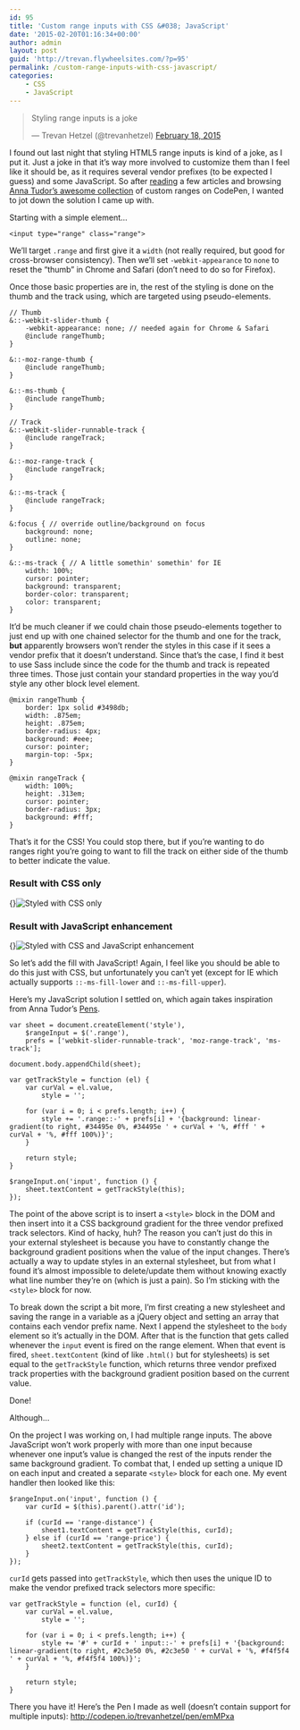 ```yaml
---
id: 95
title: 'Custom range inputs with CSS &#038; JavaScript'
date: '2015-02-20T01:16:34+00:00'
author: admin
layout: post
guid: 'http://trevan.flywheelsites.com/?p=95'
permalink: /custom-range-inputs-with-css-javascript/
categories:
    - CSS
    - JavaScript
---
```


> Styling range inputs is a joke
> 
> — Trevan Hetzel (@trevanhetzel) [February 18, 2015](https://twitter.com/trevanhetzel/status/567881635342856195)

I found out last night that styling HTML5 range inputs is kind of a joke, as I put it. Just a joke in that it’s way more involved to customize them than I feel like it should be, as it requires several vendor prefixes (to be expected I guess) and some JavaScript. So after [reading](http://css-tricks.com/styling-cross-browser-compatible-range-inputs-css/) a few articles and browsing [Anna Tudor’s awesome collection](http://codepen.io/collection/DgYaMj/) of custom ranges on CodePen, I wanted to jot down the solution I came up with.

Starting with a simple element…

`<input type="range" class="range">`

We’ll target `.range` and first give it a `width` (not really required, but good for cross-browser consistency). Then we’ll set `-webkit-appearance` to `none` to reset the “thumb” in Chrome and Safari (don’t need to do so for Firefox).

Once those basic properties are in, the rest of the styling is done on the thumb and the track using, which are targeted using pseudo-elements.

```
// Thumb
&::-webkit-slider-thumb {
    -webkit-appearance: none; // needed again for Chrome & Safari
    @include rangeThumb;
}

&::-moz-range-thumb {
    @include rangeThumb;
}

&::-ms-thumb {
    @include rangeThumb;
}

// Track
&::-webkit-slider-runnable-track {
    @include rangeTrack;
}

&::-moz-range-track {
    @include rangeTrack;
}

&::-ms-track {
    @include rangeTrack;
}

&:focus { // override outline/background on focus
    background: none;
    outline: none;
}

&::-ms-track { // A little somethin' somethin' for IE
    width: 100%;
    cursor: pointer;
    background: transparent;
    border-color: transparent;
    color: transparent;
}

```

It’d be much cleaner if we could chain those pseudo-elements together to just end up with one chained selector for the thumb and one for the track, **but** apparently browsers won’t render the styles in this case if it sees a vendor prefix that it doesn’t understand. Since that’s the case, I find it best to use Sass include since the code for the thumb and track is repeated three times. Those just contain your standard properties in the way you’d style any other block level element.

```
@mixin rangeThumb {
    border: 1px solid #3498db;
    width: .875em;
    height: .875em;
    border-radius: 4px;
    background: #eee;
    cursor: pointer;
    margin-top: -5px;
}

@mixin rangeTrack {
    width: 100%;
    height: .313em;
    cursor: pointer;
    border-radius: 3px;
    background: #fff;
}

```

That’s it for the CSS! You could stop there, but if you’re wanting to do ranges right you’re going to want to fill the track on either side of the thumb to better indicate the value.

### Result with CSS only

{}![Styled with CSS only](/content/images/2015/Feb/range_style_css.png)

### Result with JavaScript enhancement

{}![Styled with CSS and JavaScript enhancement](/content/images/2015/Feb/range_style_js.png)

So let’s add the fill with JavaScript! Again, I feel like you should be able to do this just with CSS, but unfortunately you can’t yet (except for IE which actually supports `::-ms-fill-lower` and `::-ms-fill-upper`).

Here’s my JavaScript solution I settled on, which again takes inspiration from Anna Tudor’s [Pens](http://codepen.io/collection/DgYaMj/).

```
var sheet = document.createElement('style'),
    $rangeInput = $('.range'),
    prefs = ['webkit-slider-runnable-track', 'moz-range-track', 'ms-track'];

document.body.appendChild(sheet);

var getTrackStyle = function (el) {
    var curVal = el.value,
        style = '';

    for (var i = 0; i < prefs.length; i++) {
        style += '.range::-' + prefs[i] + '{background: linear-gradient(to right, #34495e 0%, #34495e ' + curVal + '%, #fff ' + curVal + '%, #fff 100%)}';
    }

    return style;
}

$rangeInput.on('input', function () {
    sheet.textContent = getTrackStyle(this);
});

```

The point of the above script is to insert a `<style>` block in the DOM and then insert into it a CSS background gradient for the three vendor prefixed track selectors. Kind of hacky, huh? The reason you can’t just do this in your external stylesheet is because you have to constantly change the background gradient positions when the value of the input changes. There’s actually a way to update styles in an external stylesheet, but from what I found it’s almost impossible to delete/update them without knowing exactly what line number they’re on (which is just a pain). So I’m sticking with the `<style>` block for now.

To break down the script a bit more, I’m first creating a new stylesheet and saving the range in a variable as a jQuery object and setting an array that contains each vendor prefix name. Next I append the stylesheet to the `body` element so it’s actually in the DOM. After that is the function that gets called whenever the `input` event is fired on the range element. When that event is fired, `sheet.textContent` (kind of like `.html()` but for stylesheets) is set equal to the `getTrackStyle` function, which returns three vendor prefixed track properties with the background gradient position based on the current value.

Done!

Although…

On the project I was working on, I had multiple range inputs. The above JavaScript won’t work properly with more than one input because whenever one input’s value is changed the rest of the inputs render the same background gradient. To combat that, I ended up setting a unique ID on each input and created a separate `<style>` block for each one. My event handler then looked like this:

```
$rangeInput.on('input', function () {
    var curId = $(this).parent().attr('id');

    if (curId == 'range-distance') {
        sheet1.textContent = getTrackStyle(this, curId);
    } else if (curId == 'range-price') {
        sheet2.textContent = getTrackStyle(this, curId);
    }
});

```

`curId` gets passed into `getTrackStyle`, which then uses the unique ID to make the vendor prefixed track selectors more specific:

```
var getTrackStyle = function (el, curId) {
    var curVal = el.value,
        style = '';

    for (var i = 0; i < prefs.length; i++) {
        style += '#' + curId + ' input::-' + prefs[i] + '{background: linear-gradient(to right, #2c3e50 0%, #2c3e50 ' + curVal + '%, #f4f5f4 ' + curVal + '%, #f4f5f4 100%)}';
    }

    return style;
}

```

There you have it! Here’s the Pen I made as well (doesn’t contain support for multiple inputs): <http://codepen.io/trevanhetzel/pen/emMPxa>